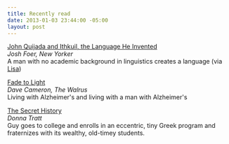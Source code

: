 ```yaml
---
title: Recently read
date: 2013-01-03 23:44:00 -05:00
layout: post
---
```


[John Quijada and Ithkuil, the Language He Invented](http://www.newyorker.com/reporting/2012/12/24/121224fa_fact_foer)<br />
*Josh Foer, New Yorker*<br />
A man with no academic background in linguistics creates a language (via [Lisa](http://twitter.com/ldubs))

[Fade to Light](http://thewalrus.ca/fade-to-light/)<br />
*Dave Cameron, The Walrus*<br />
Living with Alzheimer's and living with a man with Alzheimer's

[The Secret History](http://www.amazon.com/The-Secret-History-Donna-Tartt/dp/1400031702/)<br />
*Donna Tratt*<br />
Guy goes to college and enrolls in an eccentric, tiny Greek program and fraternizes with its wealthy, old-timey students. 
